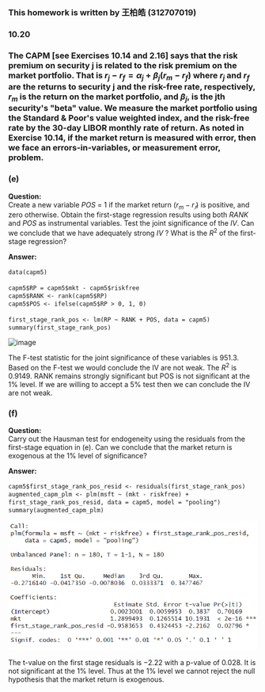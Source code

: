 ### This homework is written by 王柏皓 (312707019)
### 10.20
### The CAPM [see Exercises 10.14 and 2.16] says that the risk premium on security j is related to the risk premium on the market portfolio. That is $r_j - r_f = \alpha_j + \beta_j (r_m - r_f)$ where $r_j$ and $r_f$ are the returns to security j and the risk-free rate, respectively, $r_m$ is the return on the market portfolio, and $\beta_j$, is the jth security's "beta" value. We measure the market portfolio using the Standard & Poor's value weighted index, and the risk-free rate by the 30-day LIBOR monthly rate of return. As noted in Exercise 10.14, if the market return is measured with error, then we face an errors-in-variables, or measurement error, problem.


### (e)
**Question:**\
Create a new variable $POS$ = 1 if the market return $(r_m − r_𝑓)$ is positive, and zero otherwise.
Obtain the first-stage regression results using both $RANK$ and $POS$ as instrumental variables.
Test the joint significance of the $IV$. Can we conclude that we have adequately strong $IV$ ? What is the $R^2$ of the first-stage regression?

**Answer:**

```
data(capm5)

capm5$RP = capm5$mkt - capm5$riskfree
capm5$RANK <- rank(capm5$RP) 
capm5$POS <- ifelse(capm5$RP > 0, 1, 0)

first_stage_rank_pos <- lm(RP ~ RANK + POS, data = capm5) 
summary(first_stage_rank_pos)
```
![image](https://github.com/HWTeng-Course/202402-Financial-Econometrics/assets/161856578/aa17be57-ae96-4e4d-9022-c933ae32b41a)

The F-test statistic for the joint significance of these variables is 951.3. Based on the F-test we would conclude the IV are not weak.
The $R^2$ is 0.9149.
RANK remains strongly significant but POS is not significant at the 1% level.
If we are willing to accept a 5% test then we can conclude the IV are not weak. 

### (f)
**Question:**\
Carry out the Hausman test for endogeneity using the residuals from the first-stage equation in (e). 
Can we conclude that the market return is exogenous at the 1% level of significance?

**Answer:**

```
capm5$first_stage_rank_pos_resid <- residuals(first_stage_rank_pos)
augmented_capm_plm <- plm(msft ~ (mkt - riskfree) + first_stage_rank_pos_resid, data = capm5, model = "pooling") 
summary(augmented_capm_plm)
```
![image](https://github.com/pulsar20000517/HW/blob/main/10.20f.png?raw=true)

The t-value on the first stage residuals is −2.22 with a p-value of 0.028. 
It is not significant at the 1% level. Thus at the 1% level we cannot reject the null hypothesis that the market return is exogenous.
